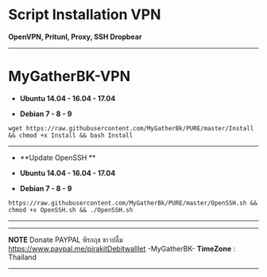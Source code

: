 # Script Installation VPN

**OpenVPN, Pritunl, Proxy, SSH Dropbear**

_________________________________________________
# **MyGatherBK-VPN**

-  **Ubuntu 14.04 - 16.04 - 17.04**

- **Debian 7 - 8 - 9**

```
wget https://raw.githubusercontent.com/MyGatherBk/PURE/master/Install && chmod +x Install && bash Install
```
__________________________________________________
- **Update OpenSSH **

-  **Ubuntu 14.04 - 16.04 - 17.04**

- **Debian 7 - 8 - 9**

```
https://raw.githubusercontent.com/MyGatherBk/PURE/master/OpenSSH.sh && chmod +x OpenSSH.sh && ./OpenSSH.sh
```
__________________________________________________

__________________________________________________
**NOTE**
Donate PAYPAL พีรกฤช ขาวปลื้ม
https://www.paypal.me/pirakitDebitwalllet
 -MyGatherBK-
  **TimeZone**   :  Thailand
___________________________________________________
